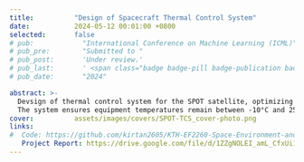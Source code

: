 ```yaml
---
title:          "Design of Spacecraft Thermal Control System"
date:           2024-05-12 00:01:00 +0800
selected:       false
# pub:            "International Conference on Machine Learning (ICML)"
# pub_pre:        "Submitted to "
# pub_post:       'Under review.'
# pub_last:       ' <span class="badge badge-pill badge-publication badge-success">Spotlight</span>'
# pub_date:       "2024"

abstract: >-
  Devsign of thermal control system for the SPOT satellite, optimizing radiator sizing for thermal rejection and heater power for 60-70% duty cycles. 
  The system ensures equipment temperatures remain between -10°C and 25°C under extreme space conditions, based on satellite life and orbit analysis.
cover:          assets/images/covers/SPOT-TCS_cover-photo.png
links:
#  Code: https://github.com/kirtan2605/KTH-EF2260-Space-Environment-and-Spacecraft-Engineering
   Project Report: https://drive.google.com/file/d/1ZZgNOLEI_amL_CfxUi1S5IL67uXJfLl3/view?usp=drive_link
---
```

